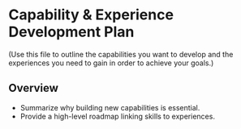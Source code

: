 # Capability & Experience Development Plan

(Use this file to outline the capabilities you want to develop and the experiences you need to gain in order to achieve your goals.)

## Overview
- Summarize why building new capabilities is essential.
- Provide a high-level roadmap linking skills to experiences.